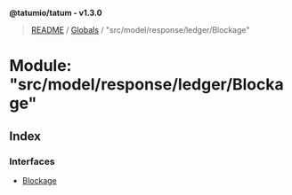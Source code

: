 **@tatumio/tatum - v1.3.0**

> [README](../README.md) / [Globals](../globals.md) / "src/model/response/ledger/Blockage"

# Module: "src/model/response/ledger/Blockage"

## Index

### Interfaces

* [Blockage](../interfaces/_src_model_response_ledger_blockage_.blockage.md)
